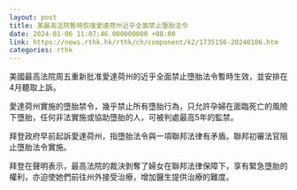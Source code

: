 ```yaml
---
layout: post
title: 美最高法院暫時恢復愛達荷州近乎全面禁止墮胎法令
date: 2024-01-06 11:07:46.000000000 +08:00
link: https://news.rthk.hk/rthk/ch/component/k2/1735156-20240106.htm
categories: rthk
---
```


美國最高法院周五重新批准愛達荷州的近乎全面禁止墮胎法令暫時生效，並安排在4月聽取上訴。

愛達荷州實施的墮胎禁令，幾乎禁止所有墮胎行為，只允許孕婦在面臨死亡的風險下墮胎，任何非法實施或協助墮胎的人，可被判處最高5年的監禁。

拜登政府早前起訴愛達荷州，指墮胎法令與一項聯邦法律有矛盾。聯邦初審法官阻止墮胎法令實施。

拜登在聲明表示，最高法院的裁決剝奪了婦女在聯邦法律保障下，享有緊急墮胎的權利，亦迫使她們前往州外接受治療，增加醫生提供治療的難度。
